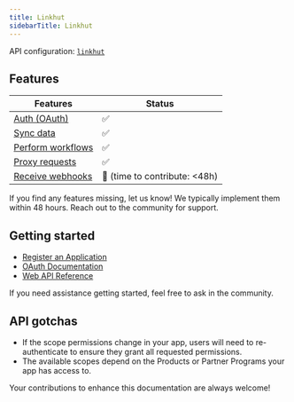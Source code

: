 ```yaml
---
title: Linkhut
sidebarTitle: Linkhut
---
```


API configuration: [`linkhut`](https://terapi.dev/providers.yaml)

## Features

| Features | Status |
| - | - |
| [Auth (OAuth)](/integrate/guides/authorize-an-api) | ✅ |
| [Sync data](/integrate/guides/sync-data-from-an-api) | ✅ |
| [Perform workflows](/integrate/guides/perform-workflows-with-an-api) | ✅ |
| [Proxy requests](/integrate/guides/proxy-requests-to-an-api) | ✅ |
| [Receive webhooks](/integrate/guides/receive-webhooks-from-an-api) | 🚫 (time to contribute: &lt;48h) |

If you find any features missing, let us know! We typically implement them within 48 hours. Reach out to the community for support.

## Getting started

-   [Register an Application](https://ln.ht/_/login)
-   [OAuth Documentation](https://docs.linkhut.org/overview.html#oauth-applications)
-   [Web API Reference](https://docs.linkhut.org/posts.html#content)

If you need assistance getting started, feel free to ask in the community.

## API gotchas

- If the scope permissions change in your app, users will need to re-authenticate to ensure they grant all requested permissions.
- The available scopes depend on the Products or Partner Programs your app has access to.

Your contributions to enhance this documentation are always welcome!

